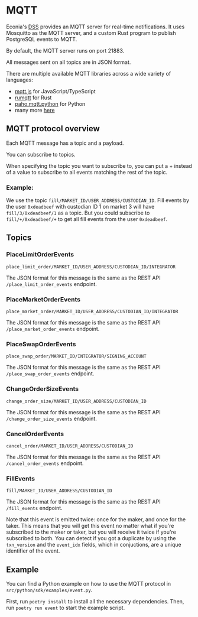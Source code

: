 # MQTT

Econia's [DSS](./data-service-stack.md) provides an MQTT server for real-time notifications.
It uses Mosquitto as the MQTT server, and a custom Rust program to publish PostgreSQL events to MQTT.

By default, the MQTT server runs on port 21883.

All messages sent on all topics are in JSON format.

There are multiple available MQTT libraries across a wide variety of languages:

- [mqtt.js](https://github.com/mqttjs/MQTT.js) for JavaScript/TypeScript
- [rumqtt](https://github.com/bytebeamio/rumqtt) for Rust
- [paho.mqtt.python](https://github.com/eclipse/paho.mqtt.python) for Python
- many more [here](https://github.com/eclipse?q=paho.mqtt)

## MQTT protocol overview

Each MQTT message has a topic and a payload.

You can subscribe to topics.

When specifying the topic you want to subscribe to, you can put a + instead of a value to subscribe to all events matching the rest of the topic.

### Example:

We use the topic `fill/MARKET_ID/USER_ADDRESS/CUSTODIAN_ID`.
Fill events by the user `0xdeadbeef` with custodian ID 1 on market 3 will have `fill/3/0xdeadbeef/1` as a topic.
But you could subscribe to `fill/+/0xdeadbeef/+` to get all fill events from the user `0xdeadbeef`.

## Topics

### PlaceLimitOrderEvents

`place_limit_order/MARKET_ID/USER_ADDRESS/CUSTODIAN_ID/INTEGRATOR`

The JSON format for this message is the same as the REST API `/place_limit_order_events` endpoint.

### PlaceMarketOrderEvents

`place_market_order/MARKET_ID/USER_ADDRESS/CUSTODIAN_ID/INTEGRATOR`

The JSON format for this message is the same as the REST API `/place_market_order_events` endpoint.

### PlaceSwapOrderEvents

`place_swap_order/MARKET_ID/INTEGRATOR/SIGNING_ACCOUNT`

The JSON format for this message is the same as the REST API `/place_swap_order_events` endpoint.

### ChangeOrderSizeEvents

`change_order_size/MARKET_ID/USER_ADDRESS/CUSTODIAN_ID`

The JSON format for this message is the same as the REST API `/change_order_size_events` endpoint.

### CancelOrderEvents

`cancel_order/MARKET_ID/USER_ADDRESS/CUSTODIAN_ID`

The JSON format for this message is the same as the REST API `/cancel_order_events` endpoint.

### FillEvents

`fill/MARKET_ID/USER_ADDRESS/CUSTODIAN_ID`

The JSON format for this message is the same as the REST API `/fill_events` endpoint.

Note that this event is emitted twice: once for the maker, and once for the taker.
This means that you will get this event no matter what if you're subscribed to the maker or taker, but you will receive it twice if you're subscribed to both.
You can detect if you got a duplicate by using the `txn_version` and the `event_idx` fields, which in conjuctions, are a unique identifier of the event.

## Example

You can find a Python example on how to use the MQTT protocol in `src/python/sdk/examples/event.py`.

First, run `poetry install` to install all the necessary dependencies.
Then, run `poetry run event` to start the example script.

